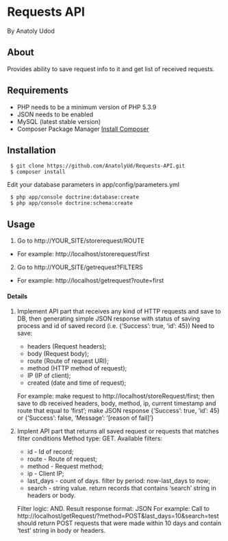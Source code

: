 Requests API
===
By Anatoly Udod

About
---
Provides ability to save request info to it and get list of received requests.

Requirements
---
* PHP needs to be a minimum version of PHP 5.3.9
* JSON needs to be enabled
* MySQL (latest stable version)
* Composer Package Manager [Install Composer](http://getcomposer.org/doc/00-intro.md)

Installation
---

```
 $ git clone https://github.com/AnatolyUd/Requests-API.git 
 $ composer install
```
Edit your database parameters in app/config/parameters.yml 

~~~
 $ php app/console doctrine:database:create
 $ php app/console doctrine:schema:create
~~~

Usage
---

1. Go to http://YOUR_SITE/storerequest/ROUTE
 - For example: http://localhost/storerequest/first
2. Go to http://YOUR_SITE/getrequest?FILTERS 
 - For example: http://localhost/getrequest?route=first

#### Details
1. Implement API part that receives any kind of HTTP requests and save to DB, then generating
   simple JSON response with status of saving process and id of saved record (i.e. {‘Success’: true,
   ‘id’: 45})
   Need to save:
   * headers (Request headers);
   * body (Request body);
   * route (Route of request URI);
   * method (HTTP method of request);
   * IP (IP of client);
   * created (date and time of request);
   
   For example:
   make request to http://localhost/storeRequest/first;
   then save to db received headers, body, method, ip, current timestamp and route that
   equal to ‘first’;
   make JSON response {‘Success’: true, ‘id’: 45} or {‘Success’: false, ‘Message’: ‘[reason of
   fail]’}

2. Implent API part that returns all saved request or requests that matches filter conditions
   Method type: GET.
   Available filters:
   * id - Id of record;
   * route - Route of request;
   * method - Request method;
   * ip - Client IP;
   * last_days - count of days. filter by period: now-last_days to now;
   * search - string value. return records that contains ‘search’ string in headers or body.
   
   Filter logic: AND.
   Result response format: JSON
   For example: Call to http://localhost/getRequest/?method=POST&last_days=10&search=test
   should return POST requests that were made within 10 days and contain ‘test’ string in body or headers.



